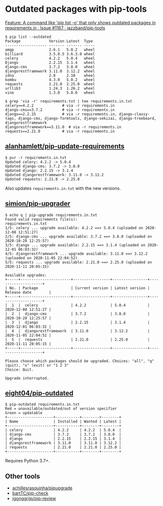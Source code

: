 # Outdated packages with pip-tools

[Feature: A command like 'pip list -o' that only shows outdated packages in requirements.in · Issue #1167 · jazzband/pip-tools](https://github.com/jazzband/pip-tools/issues/1167)

```
$ pip list --outdated
Package             Version Latest  Type
------------------- ------- ------- -----
amqp                2.6.1   5.0.2   wheel
billiard            3.5.0.5 3.6.3.0 wheel
celery              4.2.2   5.0.4   wheel
Django              2.2.15  3.1.4   wheel
django-cms          3.7.2   3.8.0   wheel
djangorestframework 3.11.0  3.12.2  wheel
idna                2.8     2.10    wheel
kombu               4.3.0   5.0.2   wheel
requests            2.21.0  2.25.0  wheel
urllib3             1.24.3  1.26.2  wheel
vine                1.3.0   5.0.0   wheel
```

```
$ grep 'via -r' requirements.txt | tee requirements.in.txt
celery==4.2.2             # via -r requirements.in
django-cms==3.7.2         # via -r requirements.in
django==2.2.15            # via -r requirements.in, django-classy-tags, django-cms, django-formtools, django-sekizai, django-treebeard, djangorestframework
djangorestframework==3.11.0  # via -r requirements.in
requests==2.21.0          # via -r requirements.in
```

## [alanhamlett/pip-update-requirements](https://github.com/alanhamlett/pip-update-requirements)

```
$ pur -r requirements.in.txt
Updated celery: 4.2.2 -> 5.0.4
Updated django-cms: 3.7.2 -> 3.8.0
Updated django: 2.2.15 -> 3.1.4
Updated djangorestframework: 3.11.0 -> 3.12.2
Updated requests: 2.21.0 -> 2.25.0
```

Also updates `requirements.in.txt` with the new versions.

## [simion/pip-upgrader](https://github.com/simion/pip-upgrader)

```
$ echo q | pip-upgrade requirements.in.txt 
Found valid requirements file(s): 
requirements.in.txt
1/5: celery ... upgrade available: 4.2.2 ==> 5.0.4 (uploaded on 2020-12-08 12:51:27)
2/5: django-cms ... upgrade available: 3.7.2 ==> 3.8.0 (uploaded on 2020-10-28 12:25:57)
3/5: django ... upgrade available: 2.2.15 ==> 3.1.4 (uploaded on 2020-12-01 06:03:32)
4/5: djangorestframework ... upgrade available: 3.11.0 ==> 3.12.2 (uploaded on 2020-11-05 22:04:52)
5/5: requests ... upgrade available: 2.21.0 ==> 2.25.0 (uploaded on 2020-11-11 20:05:15)

Available upgrades:
+-----+-----------------------+-----------------+----------------+---------------------+
| No. | Package               | Current version | Latest version | Release date        |
+-----+-----------------------+-----------------+----------------+---------------------+
|  1  |  celery               | 4.2.2           | 5.0.4          | 2020-12-08 12:51:27 |
|  2  |  django-cms           | 3.7.2           | 3.8.0          | 2020-10-28 12:25:57 |
|  3  |  django               | 2.2.15          | 3.1.4          | 2020-12-01 06:03:32 |
|  4  |  djangorestframework  | 3.11.0          | 3.12.2         | 2020-11-05 22:04:52 |
|  5  |  requests             | 2.21.0          | 2.25.0         | 2020-11-11 20:05:15 |
+-----+-----------------------+-----------------+----------------+---------------------+

Please choose which packages should be upgraded. Choices: "all", "q" (quit), "x" (exit) or "1 2 3"
Choice: Quit.

Upgrade interrupted.
```

## [eight04/pip-outdated](https://github.com/eight04/pip-outdated)

```
$ pip-outdated requirements.in.txt 
Red = unavailable/outdated/out of version specifier
Green = updatable
+---------------------+-----------+--------+--------+
| Name                | Installed | Wanted | Latest |
+---------------------+-----------+--------+--------+
| celery              | 4.2.2     | 4.2.2  | 5.0.4  |
| django-cms          | 3.7.2     | 3.7.2  | 3.8.0  |
| django              | 2.2.15    | 2.2.15 | 3.1.4  |
| djangorestframework | 3.11.0    | 3.11.0 | 3.12.2 |
| requests            | 2.21.0    | 2.21.0 | 2.25.0 |
+---------------------+-----------+--------+--------+
```

Requires Python 3.7+.

## Other tools

- [achillesrasquinha/pipupgrade](https://github.com/achillesrasquinha/pipupgrade)
- [bartTC/pip-check](https://github.com/bartTC/pip-check/)
- [jgonggrijp/pip-review](https://github.com/jgonggrijp/pip-review)

